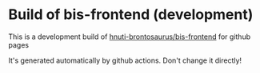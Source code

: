 # Build of bis-frontend (development)

This is a development build of [hnuti-brontosaurus/bis-frontend](https://github.com/hnuti-brontosaurus/bis-frontend) for github pages

It's generated automatically by github actions. Don't change it directly!
